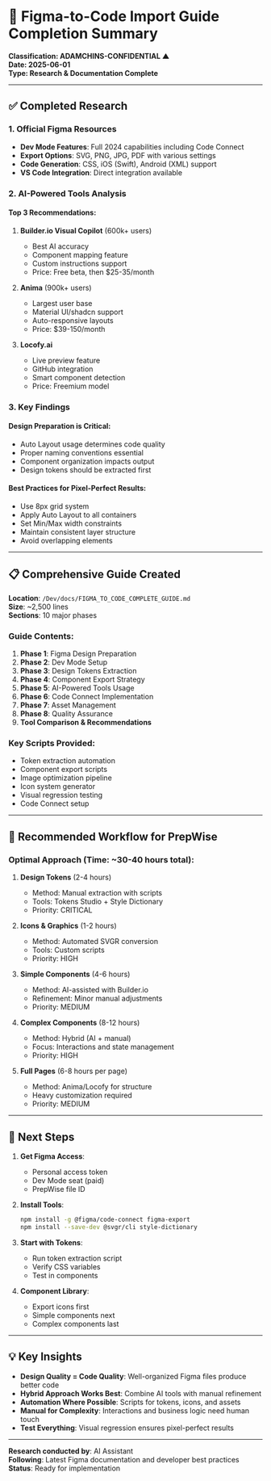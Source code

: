 # 🎨 Figma-to-Code Import Guide Completion Summary
**Classification: ADAMCHINS-CONFIDENTIAL ▲**  
**Date: 2025-06-01**  
**Type: Research & Documentation Complete**

---

## ✅ Completed Research

### 1. Official Figma Resources
- **Dev Mode Features**: Full 2024 capabilities including Code Connect
- **Export Options**: SVG, PNG, JPG, PDF with various settings
- **Code Generation**: CSS, iOS (Swift), Android (XML) support
- **VS Code Integration**: Direct integration available

### 2. AI-Powered Tools Analysis

#### Top 3 Recommendations:
1. **Builder.io Visual Copilot** (600k+ users)
   - Best AI accuracy
   - Component mapping feature
   - Custom instructions support
   - Price: Free beta, then $25-35/month

2. **Anima** (900k+ users)
   - Largest user base
   - Material UI/shadcn support
   - Auto-responsive layouts
   - Price: $39-150/month

3. **Locofy.ai**
   - Live preview feature
   - GitHub integration
   - Smart component detection
   - Price: Freemium model

### 3. Key Findings

#### Design Preparation is Critical:
- Auto Layout usage determines code quality
- Proper naming conventions essential
- Component organization impacts output
- Design tokens should be extracted first

#### Best Practices for Pixel-Perfect Results:
- Use 8px grid system
- Apply Auto Layout to all containers
- Set Min/Max width constraints
- Maintain consistent layer structure
- Avoid overlapping elements

---

## 📋 Comprehensive Guide Created

**Location**: `/Dev/docs/FIGMA_TO_CODE_COMPLETE_GUIDE.md`  
**Size**: ~2,500 lines  
**Sections**: 10 major phases

### Guide Contents:
1. **Phase 1**: Figma Design Preparation
2. **Phase 2**: Dev Mode Setup
3. **Phase 3**: Design Tokens Extraction
4. **Phase 4**: Component Export Strategy
5. **Phase 5**: AI-Powered Tools Usage
6. **Phase 6**: Code Connect Implementation
7. **Phase 7**: Asset Management
8. **Phase 8**: Quality Assurance
9. **Tool Comparison & Recommendations**

### Key Scripts Provided:
- Token extraction automation
- Component export scripts
- Image optimization pipeline
- Icon system generator
- Visual regression testing
- Code Connect setup

---

## 🎯 Recommended Workflow for PrepWise

### Optimal Approach (Time: ~30-40 hours total):

1. **Design Tokens** (2-4 hours)
   - Method: Manual extraction with scripts
   - Tools: Tokens Studio + Style Dictionary
   - Priority: CRITICAL

2. **Icons & Graphics** (1-2 hours)
   - Method: Automated SVGR conversion
   - Tools: Custom scripts
   - Priority: HIGH

3. **Simple Components** (4-6 hours)
   - Method: AI-assisted with Builder.io
   - Refinement: Minor manual adjustments
   - Priority: MEDIUM

4. **Complex Components** (8-12 hours)
   - Method: Hybrid (AI + manual)
   - Focus: Interactions and state management
   - Priority: HIGH

5. **Full Pages** (6-8 hours per page)
   - Method: Anima/Locofy for structure
   - Heavy customization required
   - Priority: MEDIUM

---

## 🚀 Next Steps

1. **Get Figma Access**:
   - Personal access token
   - Dev Mode seat (paid)
   - PrepWise file ID

2. **Install Tools**:
   ```bash
   npm install -g @figma/code-connect figma-export
   npm install --save-dev @svgr/cli style-dictionary
   ```

3. **Start with Tokens**:
   - Run token extraction script
   - Verify CSS variables
   - Test in components

4. **Component Library**:
   - Export icons first
   - Simple components next
   - Complex components last

---

## 💡 Key Insights

- **Design Quality = Code Quality**: Well-organized Figma files produce better code
- **Hybrid Approach Works Best**: Combine AI tools with manual refinement
- **Automation Where Possible**: Scripts for tokens, icons, and assets
- **Manual for Complexity**: Interactions and business logic need human touch
- **Test Everything**: Visual regression ensures pixel-perfect results

---

**Research conducted by**: AI Assistant  
**Following**: Latest Figma documentation and developer best practices  
**Status**: Ready for implementation